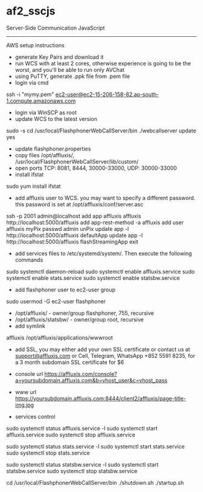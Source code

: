 # af2_sscjs
Server-Side Communication JavaScript

----------

AWS setup instructions

- generate Key Pairs and download it
- run WCS with at least 2 cores, otherwise experience is going to be the worst, and you'll be able to run only AVChat
- using PuTTY, generate .ppk file from .pem file
- login via cmd

ssh -i "mymy.pem" ec2-user@ec2-15-206-158-82.ap-south-1.compute.amazonaws.com

- login via WinSCP as root
- update WCS to the latest version

sudo -s
cd /usr/local/FlashphonerWebCallServer/bin
./webcallserver update yes

- update flashphoner.properties
- copy files /opt/affluxis/, /usr/local/FlashphonerWebCallServer/lib/custom/
- open ports TCP: 8081, 8444, 30000-33000, UDP: 30000-33000
- install ifstat

sudo yum install ifstat

- add affluxis user to WCS. you may want to specify a different password. this password is set at /opt/affluxis/conf/server.asc

ssh -p 2001 admin@localhost
add app affluxis affluxis http://localhost:5000/affluxis
add app-rest-method -a affluxis
add user affluxis myPix
passwd admin
unPix
update app -l http://localhost:5000/affluxis defaultApp
update app -l http://localhost:5000/affluxis flashStreamingApp
exit

- add services files to /etc/systemd/system/. Then execute the following commands

sudo systemctl daemon-reload
sudo systemctl enable affluxis.service
sudo systemctl enable stats.service
sudo systemctl enable statsbw.service

- add flashphoner user to ec2-user group

sudo usermod -G ec2-user flashphoner

- /opt/affluxis/ - owner/group flashphoner, 755, recursive
- /opt/affluxis/statsbw/ - owner/group root, recursive
- add symlink

affluxis
/opt/affluxis/applications/wwwroot

- add SSL, you may either add your own SSL certificate or contact us at support@affluxis.com or Cell, Telegram, WhatsApp +852 5591 8235, for a 3 month subdomain SSL certificate for $6

- console url https://affluxis.com/console?a=yoursubdomain.affluxis.com&b=vhost_user&c=vhost_pass
- www url https://yoursubdomain.affluxis.com:8444/client2/affluxis/page-title-img.jpg
- services control

sudo systemctl status affluxis.service -l
sudo systemctl start affluxis.service
sudo systemctl stop affluxis.service

sudo systemctl status stats.service -l
sudo systemctl start stats.service
sudo systemctl stop stats.service

sudo systemctl status statsbw.service -l
sudo systemctl start statsbw.service
sudo systemctl stop statsbw.service

cd /usr/local/FlashphonerWebCallServer/bin
./shutdown.sh
./startup.sh
